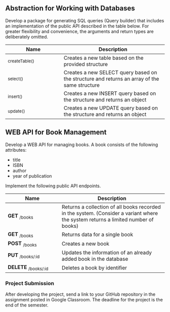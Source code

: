 ## Abstraction for Working with Databases

Develop a package for generating SQL queries (Query builder) that includes an implementation of the public API described in the table below. For greater flexibility and convenience, the arguments and return types are deliberately omitted.

<table>
    <thead>
        <tr>
            <th width="220">Name</th>
            <th width="480">Description</th>
        </tr>
    </thead>
    <tbody>
        <tr>
            <td>
                <sub>createTable()</sub>
            </td>
            <td>
                Creates a new table based on the provided structure
            </td>
        </tr>
        <tr>
            <td>
                <sub>select()</sub>
            </td>
            <td>
                Creates a new SELECT query based on the structure and returns an array of the same structure
            </td>
        </tr>
        <tr>
            <td>
                <sub>insert()</sub>
            </td>
            <td>
                Creates a new INSERT query based on the structure and returns an object
            </td>
        </tr>
        <tr>
            <td>
                <sub>update()</sub>
            </td>
            <td>
                Creates a new UPDATE query based on the structure and returns an object
            </td>
        </tr>
    </tbody>
</table>

## WEB API for Book Management

Develop a WEB API for managing books. A book consists of the following attributes:
- title
- ISBN
- author
- year of publication

Implement the following public API endpoints.

<table>
    <thead>
        <tr>
            <th width="220">Name</th>
            <th width="480">Description</th>
        </tr>
    </thead>
    <tbody>
        <tr>
            <td>
                <strong>GET</strong>
                <sub>/books</sub>
            </td>
            <td>
                Returns a collection of all books recorded in the system. (Consider a variant where the system returns a limited number of books)
            </td>
        </tr>
        <tr>
            <td>
                <strong>GET</strong>
                <sub>/books</sub>
            </td>
            <td>
                Returns data for a single book
            </td>
        </tr>
        <tr>
            <td>
                <strong>POST</strong>
                <sub>/books</sub>
            </td>
            <td>
                Creates a new book
            </td>
        </tr>
        <tr>
            <td>
                <strong>PUT</strong>
                <sub>/books/:id</sub>
            </td>
            <td>
                Updates the information of an already added book in the database
            </td>
        </tr>
        <tr>
            <td>
                <strong>DELETE</strong>
                <sub>/books/:id</sub>
            </td>
            <td>
                Deletes a book by identifier
            </td>
        </tr>
    </tbody>
</table>

### Project Submission

After developing the project, send a link to your GitHub repository in the assignment posted in Google Classroom. The deadline for the project is the end of the semester.